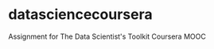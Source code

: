datasciencecoursera
===================

Assignment for The Data Scientist's Toolkit Coursera MOOC

